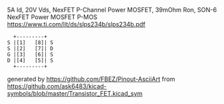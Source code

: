 5A Id, 20V Vds, NexFET P-Channel Power MOSFET, 39mOhm Ron, SON-6
NexFET Power MOSFET P-MOS
https://www.ti.com/lit/ds/slps234b/slps234b.pdf


	  +---------+
	S |[1]   [8]| S
	S |[2]   [7]| D
	G |[3]   [6]| S
	D |[4]   [5]| S
	  +---------+


generated by https://github.com/FBEZ/Pinout-AsciiArt from https://github.com/ask6483/kicad-symbols/blob/master/Transistor_FET.kicad_sym